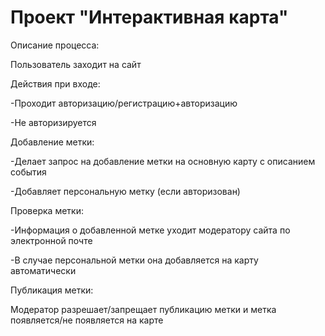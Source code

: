 # Проект "Интерактивная карта"

Описание процесса:

Пользователь заходит на сайт

Действия при входе: 

-Проходит авторизацию/регистрацию+авторизацию

-Не авторизируется

Добавление метки:

-Делает запрос на добавление метки на основную карту с описанием события

-Добавляет персональную метку (если авторизован)

Проверка метки:

-Информация о добавленной метке уходит модератору сайта по электронной почте

-В случае персональной метки она добавляется на карту автоматически

Публикация метки:

Модератор разрешает/запрещает публикацию метки и метка появляется/не появляется на карте
